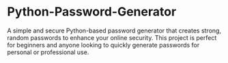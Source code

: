 # Python-Password-Generator
A simple and secure Python-based password generator that creates strong, random passwords to enhance your online security. This project is perfect for beginners and anyone looking to quickly generate passwords for personal or professional use.
